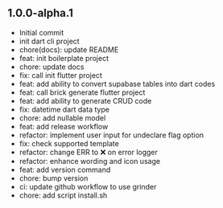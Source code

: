 ## 1.0.0-alpha.1

- Initial commit
- init dart cli project
- chore(docs): update README
- feat: init boilerplate project
- chore: update docs
- fix: call init flutter project
- feat: add ability to convert supabase tables into dart codes
- feat: call brick generate flutter project
- feat: add ability to generate CRUD code
- fix: datetime dart data type
- chore: add nullable model
- feat: add release workflow
- refactor: implement user input for undeclare flag option
- fix: check supported template
- refactor: change ERR to ❌ on error logger
- refactor: enhance wording and icon usage
- feat: add version command
- chore: bump version
- ci: update github workflow to use grinder
- chore: add script install.sh
